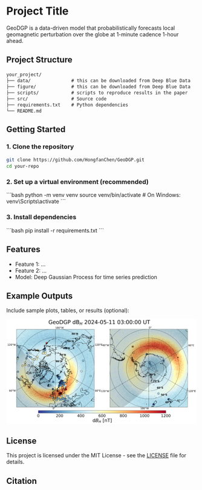 # Project Title

GeoDGP is a data-driven model that probabilistically forecasts local geomagnetic perturbation over the globe at 1-minute cadence 1-hour ahead.

## Project Structure

```
your_project/
├── data/               # this can be downloaded from Deep Blue Data
├── figure/             # this can be downloaded from Deep Blue Data
├── scripts/            # scripts to reproduce results in the paper
├── src/                # Source code
├── requirements.txt    # Python dependencies
└── README.md
```

## Getting Started

### 1. Clone the repository

```bash
git clone https://github.com/HongfanChen/GeoDGP.git
cd your-repo
```

### 2. Set up a virtual environment (recommended)

\`\`\`bash
python -m venv venv
source venv/bin/activate  # On Windows: venv\Scripts\activate
\`\`\`

### 3. Install dependencies

\`\`\`bash
pip install -r requirements.txt
\`\`\`

## Features

- Feature 1: ...
- Feature 2: ...
- Model: Deep Gaussian Process for time series prediction

## Example Outputs

Include sample plots, tables, or results (optional):

![example](docs/example.png)

## License

This project is licensed under the MIT License - see the [LICENSE](LICENSE) file for details.

## Citation

